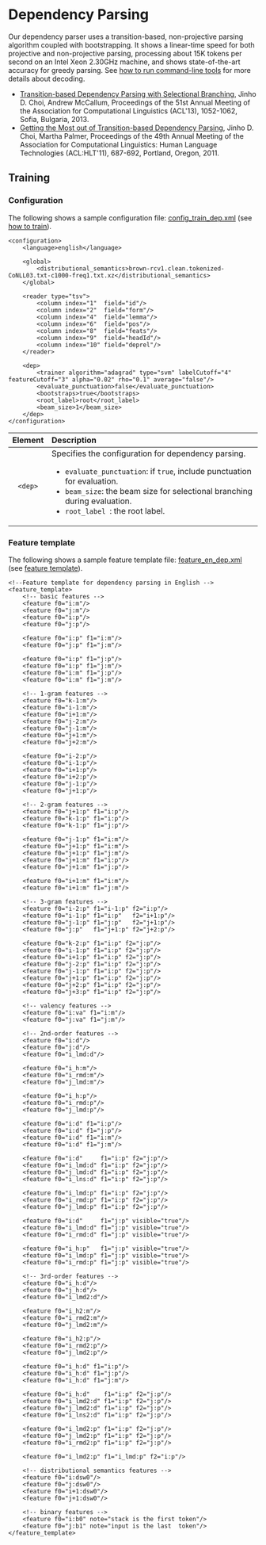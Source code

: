 # Dependency Parsing

Our dependency parser uses a transition-based, non-projective parsing algorithm coupled with bootstrapping. It shows a linear-time speed for both projective and non-projective parsing, processing about 15K tokens per second on an Intel Xeon 2.30GHz machine, and shows state-of-the-art accuracy for greedy parsing. See [how to run command-line tools](../quick_start/command_line_tools.md) for more details about decoding.

* [Transition-based Dependency Parsing with Selectional Branching](http://aclweb.org/anthology/P/P13/P13-1104.pdf), Jinho D. Choi, Andrew McCallum, Proceedings of the 51st Annual Meeting of the Association for Computational Linguistics (ACL'13), 1052-1062, Sofia, Bulgaria, 2013.
* [Getting the Most out of Transition-based Dependency Parsing](http://aclweb.org/anthology-new/P/P11/P11-2121.pdf), Jinho D. Choi, Martha Palmer, Proceedings of the 49th Annual Meeting of the Association for Computational Linguistics: Human Language Technologies (ACL:HLT'11), 687-692, Portland, Oregon, 2011.

## Training

### Configuration

The following shows a sample configuration file: [config\_train_dep.xml](https://github.com/clir/clearnlp/blob/master/src/main/resources/configure/config_train_dep.xml) (see [how to train](../quick_start/train.md)).

```
<configuration>
    <language>english</language>

    <global>
        <distributional_semantics>brown-rcv1.clean.tokenized-CoNLL03.txt-c1000-freq1.txt.xz</distributional_semantics>
    </global>

    <reader type="tsv">
        <column index="1"  field="id"/>
        <column index="2"  field="form"/>
        <column index="4"  field="lemma"/>
        <column index="6"  field="pos"/>
        <column index="8"  field="feats"/>
        <column index="9"  field="headId"/>
        <column index="10" field="deprel"/>
    </reader>

    <dep>
        <trainer algorithm="adagrad" type="svm" labelCutoff="4" featureCutoff="3" alpha="0.02" rho="0.1" average="false"/>
        <evaluate_punctuation>false</evaluate_punctuation>
        <bootstraps>true</bootstraps>
        <root_label>root</root_label>
        <beam_size>1</beam_size>
    </dep>
</configuration>
```

| Element | Description |
| :-----: | :---------- |
| `<dep>` | Specifies the configuration for dependency parsing.<ul><li>`evaluate_punctuation`: if `true`, include punctuation for evaluation.</li><li>`beam_size`: the beam size for selectional branching during evaluation.</li><li>`root_label `: the root label.</li></ul> |

### Feature template

The following shows a sample feature template file: [feature\_en_dep.xml](https://github.com/clir/clearnlp/blob/master/src/main/resources/features/feature_en_dep.xml) (see [feature template](../formats/feature_template.md)).

```
<!--Feature template for dependency parsing in English -->
<feature_template>
    <!-- basic features -->
    <feature f0="i:m"/>
    <feature f0="j:m"/>
    <feature f0="i:p"/>
    <feature f0="j:p"/>

    <feature f0="i:p" f1="i:m"/>
    <feature f0="j:p" f1="j:m"/>

    <feature f0="i:p" f1="j:p"/>
    <feature f0="i:p" f1="j:m"/>
    <feature f0="i:m" f1="j:p"/>
    <feature f0="i:m" f1="j:m"/>

    <!-- 1-gram features -->
    <feature f0="k-1:m"/>
    <feature f0="i-1:m"/>
    <feature f0="i+1:m"/>
    <feature f0="j-2:m"/>
    <feature f0="j-1:m"/>
    <feature f0="j+1:m"/>
    <feature f0="j+2:m"/>

    <feature f0="i-2:p"/>
    <feature f0="i-1:p"/>
    <feature f0="i+1:p"/>
    <feature f0="i+2:p"/>
    <feature f0="j-1:p"/>
    <feature f0="j+1:p"/>

    <!-- 2-gram features -->
    <feature f0="j+1:p" f1="i:p"/>
    <feature f0="k-1:p" f1="i:p"/>
    <feature f0="k-1:p" f1="j:p"/>

    <feature f0="j-1:p" f1="i:m"/>
    <feature f0="j+1:p" f1="i:m"/>
    <feature f0="j+1:p" f1="j:m"/>
    <feature f0="j+1:m" f1="i:p"/>
    <feature f0="j+1:m" f1="j:p"/>

    <feature f0="i+1:m" f1="i:m"/>
    <feature f0="i+1:m" f1="j:m"/>

    <!-- 3-gram features -->
    <feature f0="i-2:p" f1="i-1:p" f2="i:p"/>
    <feature f0="i-1:p" f1="i:p"   f2="i+1:p"/>
    <feature f0="j-1:p" f1="j:p"   f2="j+1:p"/>
    <feature f0="j:p"   f1="j+1:p" f2="j+2:p"/>

    <feature f0="k-2:p" f1="i:p" f2="j:p"/>
    <feature f0="i-1:p" f1="i:p" f2="j:p"/>
    <feature f0="i+1:p" f1="i:p" f2="j:p"/>
    <feature f0="j-2:p" f1="i:p" f2="j:p"/>
    <feature f0="j-1:p" f1="i:p" f2="j:p"/>
    <feature f0="j+1:p" f1="i:p" f2="j:p"/>
    <feature f0="j+2:p" f1="i:p" f2="j:p"/>
    <feature f0="j+3:p" f1="i:p" f2="j:p"/>

    <!-- valency features -->
    <feature f0="i:va" f1="i:m"/>
    <feature f0="j:va" f1="j:m"/>

    <!-- 2nd-order features -->
    <feature f0="i:d"/>
    <feature f0="j:d"/>
    <feature f0="i_lmd:d"/>

    <feature f0="i_h:m"/>
    <feature f0="i_rmd:m"/>
    <feature f0="j_lmd:m"/>

    <feature f0="i_h:p"/>
    <feature f0="i_rmd:p"/>
    <feature f0="j_lmd:p"/>

    <feature f0="i:d" f1="i:p"/>
    <feature f0="i:d" f1="j:p"/>
    <feature f0="i:d" f1="i:m"/>
    <feature f0="i:d" f1="j:m"/>

    <feature f0="i:d"     f1="i:p" f2="j:p"/>
    <feature f0="i_lmd:d" f1="i:p" f2="j:p"/>
    <feature f0="j_lmd:d" f1="i:p" f2="j:p"/>
    <feature f0="i_lns:d" f1="i:p" f2="j:p"/>

    <feature f0="i_lmd:p" f1="i:p" f2="j:p"/>
    <feature f0="i_rmd:p" f1="i:p" f2="j:p"/>
    <feature f0="j_lmd:p" f1="i:p" f2="j:p"/>

    <feature f0="i:d"     f1="j:p" visible="true"/>
    <feature f0="i_lmd:d" f1="j:p" visible="true"/>
    <feature f0="i_rmd:d" f1="j:p" visible="true"/>

    <feature f0="i_h:p"   f1="j:p" visible="true"/>
    <feature f0="i_lmd:p" f1="j:p" visible="true"/>
    <feature f0="i_rmd:p" f1="j:p" visible="true"/>

    <!-- 3rd-order features -->
    <feature f0="i_h:d"/>
    <feature f0="j_h:d"/>
    <feature f0="i_lmd2:d"/>

    <feature f0="i_h2:m"/>
    <feature f0="i_rmd2:m"/>
    <feature f0="j_lmd2:m"/>

    <feature f0="i_h2:p"/>
    <feature f0="i_rmd2:p"/>
    <feature f0="j_lmd2:p"/>

    <feature f0="i_h:d" f1="i:p"/>
    <feature f0="i_h:d" f1="j:p"/>
    <feature f0="i_h:d" f1="j:m"/>

    <feature f0="i_h:d"    f1="i:p" f2="j:p"/>
    <feature f0="i_lmd2:d" f1="i:p" f2="j:p"/>
    <feature f0="j_lmd2:d" f1="i:p" f2="j:p"/>
    <feature f0="i_lns2:d" f1="i:p" f2="j:p"/>

    <feature f0="i_lmd2:p" f1="i:p" f2="j:p"/>
    <feature f0="j_lmd2:p" f1="i:p" f2="j:p"/>
    <feature f0="i_rmd2:p" f1="i:p" f2="j:p"/>

    <feature f0="i_lmd2:p" f1="i_lmd:p" f2="i:p"/>

    <!-- distributional semantics features -->
    <feature f0="i:dsw0"/>
    <feature f0="j:dsw0"/>
    <feature f0="i+1:dsw0"/>
    <feature f0="j+1:dsw0"/>

    <!-- binary features -->
    <feature f0="i:b0" note="stack is the first token"/>
    <feature f0="j:b1" note="input is the last  token"/>
</feature_template>
```